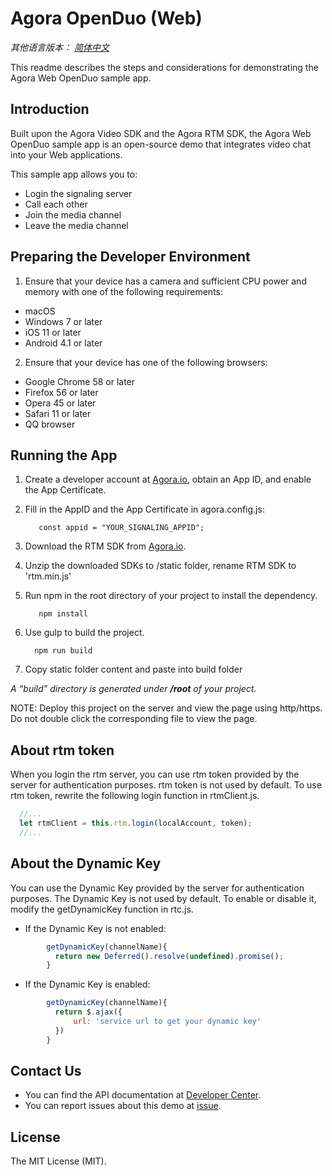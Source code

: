 # Agora OpenDuo (Web)

*其他语言版本： [简体中文](README.zh.md)*

This readme describes the steps and considerations for demonstrating the Agora Web OpenDuo sample app.

## Introduction

Built upon the Agora Video SDK and the Agora RTM SDK, the Agora Web OpenDuo sample app is an open-source demo that integrates video chat into your Web applications.

This sample app allows you to:
* Login the signaling server
* Call each other
* Join the media channel
* Leave the media channel

## Preparing the Developer Environment

1. Ensure that your device has a camera and sufficient CPU power and memory with one of the following requirements:

  * macOS
  * Windows 7 or later
  * iOS 11 or later
  * Android 4.1 or later
 
 2. Ensure that your device has one of the following browsers:
 
  - Google Chrome 58 or later
  - Firefox 56 or later
  - Opera 45 or later
  - Safari 11 or later
  - QQ browser

## Running the App
1. Create a developer account at [Agora.io](https://dashboard.agora.io/signin/), obtain an App ID, and enable the App Certificate. 
2. Fill in the AppID and the App Certificate in agora.config.js:

          const appid = "YOUR_SIGNALING_APPID";
      
3. Download the RTM SDK from [Agora.io](https://docs.agora.io/en/Agora%20Platform/downloads). 
4. Unzip the downloaded SDKs to /static folder, rename RTM SDK to 'rtm.min.js'
4. Run npm in the root directory of your project to install the dependency. 
   
          npm install
   
5. Use gulp to build the project.

         npm run build
         
6. Copy static folder content and paste into build folder
   
*A “build” directory is generated under **/root** of your project.*

NOTE: Deploy this project on the server and view the page using http/https. Do not double click the corresponding file to view the page. 

## About rtm token

When you login the rtm server, you can use rtm token provided by the server for authentication purposes. rtm token is not used by default. To use rtm token, rewrite the following login function in rtmClient.js.
```javascript
  //... 
  let rtmClient = this.rtm.login(localAccount, token);
  //... 
```
## About the Dynamic Key

You can use the Dynamic Key provided by the server for authentication purposes. The Dynamic Key is not used by default. To enable or disable it, modify the getDynamicKey function in rtc.js. 

* If the Dynamic Key is not enabled:
```javascript
        getDynamicKey(channelName){
          return new Deferred().resolve(undefined).promise();
        }
```
 * If the Dynamic Key is enabled: 
```javascript
        getDynamicKey(channelName){
          return $.ajax({
              url: 'service url to get your dynamic key'
          })
        }
```
        
## Contact Us
 
* You can find the API documentation at [Developer Center](https://docs.agora.io/en/).
* You can report issues about this demo at [issue](https://github.com/AgoraIO/Advanced-Video/issues).

## License

The MIT License (MIT). 













